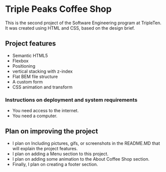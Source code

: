 # Triple Peaks Coffee Shop

This is the second project of the Software Engineering program at TripleTen. It was created using HTML and CSS, based on the design brief.

## Project features

- Semantic HTML5
- Flexbox
- Positioning
- vertical stacking with z-index
- Flat BEM file structure
- A custom form
- CSS animation and transform

### Instructions on deployment and system requirements

- You need access to the internet.
- You need a computer.

## Plan on improving the project

- I plan on Including pictures, gifs, or screenshots in the README.MD that will explain the project features.
- I plan on adding a Menu section to this project.
- I plan on adding some animation to the About Coffee Shop section.
- Finally, I plan on creating a footer section.

